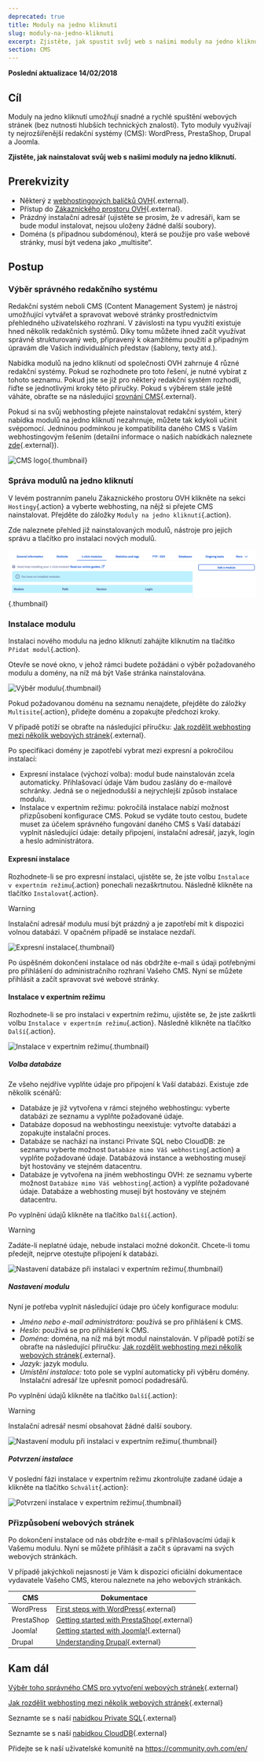 ```yaml
---
deprecated: true
title: Moduly na jedno kliknutí
slug: moduly-na-jedno-kliknuti
excerpt: Zjistěte, jak spustit svůj web s našimi moduly na jedno kliknutí
section: CMS
---
```


**Poslední aktualizace 14/02/2018**

## Cíl

Moduly na jedno kliknutí umožňují snadné a rychlé spuštění webových stránek (bez nutnosti hlubších technických znalostí). Tyto moduly využívají ty nejrozšířenější redakční systémy (CMS): WordPress, PrestaShop, Drupal a Joomla.

**Zjistěte, jak nainstalovat svůj web s našimi moduly na jedno kliknutí.**

## Prerekvizity

- Některý z [webhostingových balíčků OVH](https://www.ovh.cz/webhosting/){.external}.
- Přístup do [Zákaznického prostoru OVH](https://www.ovh.com/auth/?action=gotomanager&from=https://www.ovh.ie/&ovhSubsidiary=ie){.external}.
- Prázdný instalační adresář (ujistěte se prosím, že v adresáři, kam se bude modul instalovat, nejsou uloženy žádné další soubory).
- Doména (s případnou subdoménou), která se použije pro vaše webové stránky, musí být vedena jako „multisite“.

## Postup

### Výběr správného redakčního systému

Redakční systém neboli CMS (Content Management System) je nástroj umožňující vytvářet a spravovat webové stránky prostřednictvím přehledného uživatelského rozhraní. V závislosti na typu využití existuje hned několik redakčních systémů. Díky tomu můžete ihned začít využívat správně strukturovaný web, připravený k okamžitému použití a případným úpravám dle Vašich individuálních představ (šablony, texty atd.).

Nabídka modulů na jedno kliknutí od společnosti OVH zahrnuje 4 různé redakční systémy. Pokud se rozhodnete pro toto řešení, je nutné vybírat z tohoto seznamu. Pokud jste se již pro některý redakční systém rozhodli, řiďte se jednotlivými kroky této příručky. Pokud s výběrem stále ještě váháte, obraťte se na následující [srovnání CMS](https://www.ovh.cz/webhosting/website/porovnani-cms/){.external}.

Pokud si na svůj webhosting přejete nainstalovat redakční systém, který nabídka modulů na jedno kliknutí nezahrnuje, můžete tak kdykoli učinit svépomocí. Jedninou podmínkou je kompatibilita daného CMS s Vaším webhostingovým řešením (detailní informace o našich nabídkách naleznete [zde](https://www.ovh.cz/webhosting/){.external}).

![CMS logo](images/CMS_logo.png){.thumbnail}


### Správa modulů na jedno kliknutí

V levém postranním panelu Zákaznického prostoru OVH klikněte na sekci `Hostingy`{.action} a vyberte webhosting, na nějž si přejete CMS nainstalovat. Přejděte do záložky `Moduly na jedno kliknutí`{.action}.

Zde naleznete přehled již nainstalovaných modulů, nástroje pro jejich správu a tlačítko pro instalaci nových modulů.

![Přístup do sekce Moduly na jedno kliknutí](images/access_to_the_1_click_modules_section.png){.thumbnail}

### Instalace modulu

Instalaci nového modulu na jedno kliknutí zahájíte kliknutím na tlačítko `Přidat modul`{.action}.

Otevře se nové okno, v jehož rámci budete požádáni o výběr požadovaného modulu a domény, na níž má být Vaše stránka nainstalována.

![Výběr modulu](images/add_a_module.png){.thumbnail}

Pokud požadovanou doménu na seznamu nenajdete, přejděte do záložky `Multisite`{.action}, přidejte doménu a zopakujte předchozí kroky.

V případě potíží se obraťte na následující příručku: [Jak rozdělit webhosting mezi několik webových stránek](https://docs.ovh.com/cz/cs/hosting/konfigurace-multisite-webhosting/){.external}.

Po specifikaci domény je zapotřebí vybrat mezi expresní a pokročilou instalací:

- Expresní instalace (výchozí volba): modul bude nainstalován zcela automaticky. Přihlašovací údaje Vám budou zaslány do e-mailové schránky. Jedná se o nejjednodušší a nejrychlejší způsob instalace modulu.
- Instalace v expertním režimu: pokročilá instalace nabízí možnost přizpůsobení konfigurace CMS. Pokud se vydáte touto cestou, budete muset za účelem správného fungování daného CMS s Vaší databází vyplnit následující údaje: detaily připojení, instalační adresář, jazyk, login a heslo administrátora.

#### Expresní instalace

Rozhodnete-li se pro expresní instalaci, ujistěte se, že jste volbu `Instalace v expertním režimu`{.action} ponechali nezaškrtnutou. Následně klikněte na tlačítko `Instalovat`{.action}.

> [!warning]
>
> Instalační adresář modulu musí být prázdný a je zapotřebí mít k dispozici volnou databázi. V opačném případě se instalace nezdaří.
> 

![Expresní instalace](images/choose_installation.png){.thumbnail}

Po úspěšném dokončení instalace od nás obdržíte e-mail s údaji potřebnými pro přihlášení do administračního rozhraní Vašeho CMS. Nyní se můžete přihlásit a začít spravovat své webové stránky.

#### Instalace v expertním režimu

Rozhodnete-li se pro instalaci v expertním režimu, ujistěte se, že jste zaškrtli volbu `Instalace v expertním režimu`{.action}. Následně klikněte na tlačítko `Další`{.action}.

![Instalace v expertním režimu](images/advanced_installation.png){.thumbnail}

##### Volba databáze

Ze všeho nejdříve vyplňte údaje pro připojení k Vaší databázi. Existuje zde několik scénářů:

- Databáze je již vytvořena v rámci stejného webhostingu: vyberte databázi ze seznamu a vyplňte požadované údaje.
- Databáze doposud na webhostingu neexistuje: vytvořte databázi a zopakujte instalační proces.
- Databáze se nachází na instanci Private SQL nebo CloudDB: ze seznamu vyberte možnost `Databáze mimo Váš webhosting`{.action} a vyplňte požadované údaje. Databázová instance a webhosting musejí být hostovány ve stejném datacentru.
- Databáze je vytvořena na jiném webhostingu OVH: ze seznamu vyberte možnost `Databáze mimo Váš webhosting`{.action} a vyplňte požadované údaje. Databáze a webhosting musejí být hostovány ve stejném datacentru.

Po vyplnění údajů klikněte na tlačítko `Další`{.action}.

> [!warning]
>
> Zadáte-li neplatné údaje, nebude instalaci možné dokončit. Chcete-li tomu předejít, nejprve otestujte připojení k databázi.
> 

![Nastavení databáze při instalaci v expertním režimu](images/advanced_installation_database.png){.thumbnail}

##### Nastavení modulu

Nyní je potřeba vyplnit následující údaje pro účely konfigurace modulu:

- *Jméno nebo e-mail administrátora:* používá se pro přihlášení k CMS.
- *Heslo:* používá se pro přihlášení k CMS.
- *Doména:* doména, na níž má být modul nainstalován.
V případě potíží se obraťte na následující příručku: [Jak rozdělit webhosting mezi několik webových stránek](https://docs.ovh.com/cz/cs/hosting/konfigurace-multisite-webhosting/){.external}.
- *Jazyk:* jazyk modulu.
- *Umístění instalace:* toto pole se vyplní automaticky při výběru domény. Instalační adresář lze upřesnit pomocí podadresářů.

Po vyplnění údajů klikněte na tlačítko `Další`{.action}:

> [!warning]
>
> Instalační adresář nesmí obsahovat žádné další soubory.
> 

![Nastavení modulu při instalaci v expertním režimu](images/advanced_installation_configuration.png){.thumbnail}

##### Potvrzení instalace

V poslední fázi instalace v expertním režimu zkontrolujte zadané údaje a klikněte na tlačítko `Schválit`{.action}:

![Potvrzení instalace v expertním režimu](images/advanced_installation_summary.png){.thumbnail}

### Přizpůsobení webových stránek

Po dokončení instalace od nás obdržíte e-mail s přihlašovacími údaji k Vašemu modulu. Nyní se můžete přihlásit a začít s úpravami na svých webových stránkách.

V případě jakýchkoli nejasností je Vám k dispozici oficiální dokumentace vydavatele Vašeho CMS, kterou naleznete na jeho webových stránkách.

|CMS|Dokumentace|
|---|---|
|WordPress|[First steps with WordPress](https://wordpress.org/support/article/first-steps-with-wordpress/){.external}|
|PrestaShop|[Getting started with PrestaShop](http://doc.prestashop.com/display/PS17/Getting+Started){.external}|
|Joomla!|[Getting started with Joomla!](https://www.joomla.org/about-joomla/getting-started.html){.external}|
|Drupal|[Understanding Drupal](https://www.drupal.org/docs/7/understanding-drupal/overview){.external}|

## Kam dál

[Výběr toho správného CMS pro vytvoření webových stránek](https://www.ovh.cz/webhosting/website/porovnani-cms/){.external}

[Jak rozdělit webhosting mezi několik webových stránek](https://docs.ovh.com/cz/cs/hosting/konfigurace-multisite-webhosting/){.external}

Seznamte se s naší [nabídkou Private SQL](https://www.ovh.cz/webhosting/moznosti-sql.xml){.external}

Seznamte se s naší [nabídkou CloudDB](https://www.ovh.cz/cloud/cloud-databases/){.external}

Přidejte se k naší uživatelské komunitě na <https://community.ovh.com/en/>
